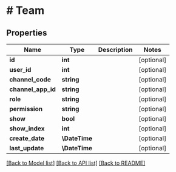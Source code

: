 # # Team

## Properties

Name | Type | Description | Notes
------------ | ------------- | ------------- | -------------
**id** | **int** |  | [optional]
**user_id** | **int** |  | [optional]
**channel_code** | **string** |  | [optional]
**channel_app_id** | **string** |  | [optional]
**role** | **string** |  | [optional]
**permission** | **string** |  | [optional]
**show** | **bool** |  | [optional]
**show_index** | **int** |  | [optional]
**create_date** | **\DateTime** |  | [optional]
**last_update** | **\DateTime** |  | [optional]

[[Back to Model list]](../../README.md#models) [[Back to API list]](../../README.md#endpoints) [[Back to README]](../../README.md)
